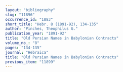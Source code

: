 ```yaml
---
layout: "bibliography"
slug: "11896"
occurrence_id: "1883"
short_title: "Hebr. 8 (1891-92), 134-135"
author: "Pinches, Theophilus G."
publication_year: "1891-92"
title: "Old Persian Names in Babylonian Contracts"
volume_no_: "8"
pages: "134-135"
journal: "Hebraica"
title: "Old Persian Names in Babylonian Contracts"
previous_item: "11899"
---
```

